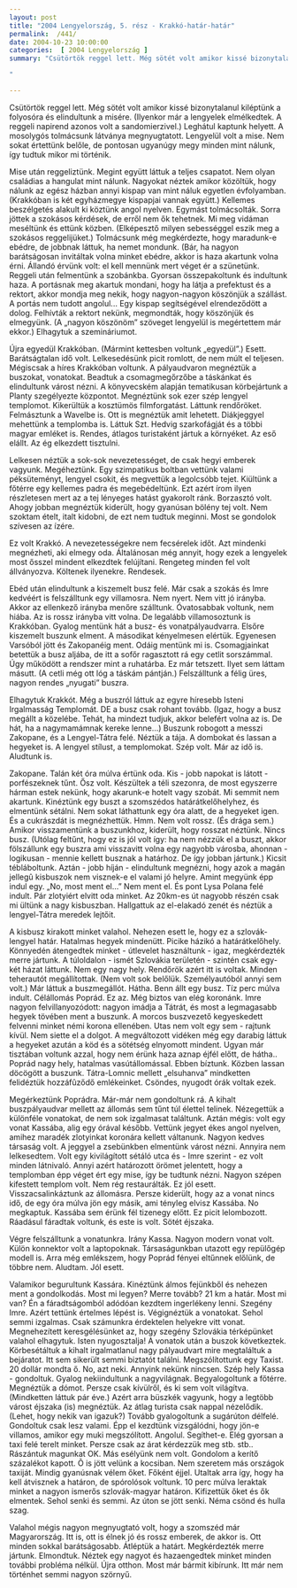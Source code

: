 ```yaml
---
layout: post
title: "2004 Lengyelország, 5. rész - Krakkó-határ-határ"
permalink:  /441/ 
date: 2004-10-23 10:00:00
categories:  [ 2004 Lengyelország ] 
summary: "Csütörtök reggel lett. Még sötét volt amikor kissé bizonytalanul kiléptünk a folyosóra és elindultunk a misére. (Ilyenkor már a lengyelek elmélkedtek. A reggeli napirend azonos volt a sandomierzivel.) Leghátul kaptunk helyett. A mosolygós tolmácsunk látványa megnyugtatott. Lengyelül volt a mise. Nem sokat értettünk belőle, de pontosan ugyanúgy megy minden mint nálunk, így tudtuk mikor mi történik.

"

---
```

Csütörtök reggel lett. Még sötét volt amikor kissé bizonytalanul kiléptünk a folyosóra és elindultunk a misére. (Ilyenkor már a lengyelek elmélkedtek. A reggeli napirend azonos volt a sandomierzivel.) Leghátul kaptunk helyett. A mosolygós tolmácsunk látványa megnyugtatott. Lengyelül volt a mise. Nem sokat értettünk belőle, de pontosan ugyanúgy megy minden mint nálunk, így tudtuk mikor mi történik.

Mise után reggeliztünk. Megint együtt láttuk a teljes csapatot. Nem olyan családias a hangulat mint nálunk. Nagyokat néztek amikor közöltük, hogy nálunk az egész házban annyi kispap van mint náluk egyetlen évfolyamban. (Krakkóban is két egyházmegye kispapjai vannak együtt.) Kellemes beszélgetés alakult ki köztünk angol nyelven. Egymást tolmácsolták. Sorra jöttek a szokásos kérdések, de erről nem ők tehetnek. Mi meg vidáman meséltünk és ettünk közben. (Elképesztő milyen sebességgel eszik meg a szokásos reggelijüket.) Tolmácsunk még megkérdezte, hogy maradunk-e ebédre, de jobbnak láttuk, ha nemet mondunk. (Bár, ha nagyon barátságosan invitáltak volna minket ebédre, akkor is haza akartunk volna érni. Állandó érvünk volt: el kell mennünk mert véget ér a szünetünk. Reggeli után felmentünk a szobánkba. Gyorsan összepakoltunk és indultunk haza. A portásnak meg akartuk mondani, hogy ha látja a prefektust és a rektort, akkor mondja meg nekik, hogy nagyon-nagyon köszönjük a szállást. A portás nem tudott angolul... Egy kispap segítségével elrendeződött a dolog. Felhívták a rektort nekünk, megmondták, hogy köszönjük és elmegyünk. (A „nagyon köszönöm” szöveget lengyelül is megértettem már ekkor.) Elhagytuk a szemináriumot.

Újra egyedül Krakkóban. (Mármint kettesben voltunk „egyedül”.) Esett. Barátságtalan idő volt. Lelkesedésünk picit romlott, de nem múlt el teljesen. Mégiscsak a híres Krakkóban voltunk. A pályaudvaron megnéztük a buszokat, vonatokat. Beadtuk a csomagmegőrzőbe a táskánkat és elindultunk várost nézni. A könyvecském alapján tematikusan körbejártunk a Planty szegélyezte központot. Megnéztünk sok ezer szép lengyel templomot. Kikerültük a kosztümös filmforgatást. Láttunk rendőröket. Felmásztunk a Wavelbe is. Ott is megnéztük amit lehetett. Diákjeggyel mehettünk a templomba is. Láttuk Szt. Hedvig szarkofágját és a többi magyar emléket is. Rendes, átlagos turistaként jártuk a környéket. Az eső elállt. Az ég elkezdett tisztulni.

Lelkesen néztük a sok-sok nevezetességet, de csak hegyi emberek vagyunk. Megéheztünk. Egy szimpatikus boltban vettünk valami péksüteményt, lengyel csokit, és megvettük a legolcsóbb tejet. Kiültünk a főtérre egy kellemes padra és megebédeltünk. Ezt azért írom ilyen részletesen mert az a tej lényeges hatást gyakorolt ránk. Borzasztó volt. Ahogy jobban megnéztük kiderült, hogy gyanúsan bölény tej volt. Nem szoktam ételt, italt kidobni, de ezt nem tudtuk meginni. Most se gondolok szívesen az ízére.

Ez volt Krakkó. A nevezetességekre nem fecsérelek időt. Azt mindenki megnézheti, aki elmegy oda. Általánosan még annyit, hogy ezek a lengyelek most ősszel mindent elkezdtek felújítani. Rengeteg minden fel volt állványozva. Költenek ilyenekre. Rendesek.

Ebéd után elindultunk a kiszemelt busz felé. Már csak a szokás és Imre kedvéért is felszálltunk egy villamosra. Nem nyert. Nem vitt jó irányba. Akkor az ellenkező irányba menőre szálltunk. Óvatosabbak voltunk, nem hiába. Az is rossz irányba vitt volna. De legalább villamosoztunk is Krakkóban. Gyalog mentünk hát a busz- és vonatpályaudvarra. Elsőre kiszemelt buszunk elment. A másodikat kényelmesen elértük. Egyenesen Varsóból jött és Zakopanéig ment. Odáig mentünk mi is. Csomagjainkat betettük a busz aljába, de itt a sofőr ragasztott rá egy cetlit sorszámmal. Úgy működött a rendszer mint a ruhatárba. Ez már tetszett. Ilyet sem láttam másutt. (A cetli még ott lóg a táskám pántján.) Felszálltunk a félig üres, nagyon rendes „nyugati” buszra.

Elhagytuk Krakkót. Még a buszról láttuk az egyre híresebb Isteni Irgalmasság Templomát. DE a busz csak rohant tovább. (Igaz, hogy a busz megállt a közelébe. Tehát, ha mindezt tudjuk, akkor belefért volna az is. De hát, ha a nagymamámnak kereke lenne...) Buszunk robogott a messzi Zakopane, és a Lengyel-Tátra felé. Néztük a tája. A dombokat és lassan a hegyeket is. A lengyel stílust, a templomokat. Szép volt. Már az idő is. Aludtunk is.

Zakopane. Talán két óra múlva értünk oda. Kis - jobb napokat is látott - porfészeknek tűnt. Ősz volt. Készültek a téli szezonra, de most egyszerre hárman estek nekünk, hogy akarunk-e hotelt vagy szobát. Mi semmit nem akartunk. Kinéztünk egy buszt a szomszédos határátkelőhelyhez, és elmentünk sétálni. Nem sokat láthattunk egy óra alatt, de a hegyeket igen. És a cukrászdát is megnézhettük. Hmm. Nem volt rossz. (És drága sem.) Amikor visszamentünk a buszunkhoz, kiderült, hogy rosszat néztünk. Nincs busz. (Utólag feltűnt, hogy ez is jól volt így: ha nem nézzük el a buszt, akkor fölszállunk egy buszra ami visszavitt volna egy nagyobb városba, ahonnan - logikusan - mennie kellett busznak a határhoz. De így jobban jártunk.) Kicsit tébláboltunk. Aztán - jobb híján - elindultunk megnézni, hogy azok a magán jellegû kisbuszok nem visznek-e el valami jó helyre. Amint megyünk épp indul egy. „No, most ment el...” Nem ment el. És pont Lysa Polana felé indult. Pár zlotyiért elvitt oda minket. Az 20km-es út nagyobb részén csak mi ültünk a nagy kisbuszban. Hallgattuk az el-elakadó zenét és néztük a lengyel-Tátra meredek lejtőit.

A kisbusz kirakott minket valahol. Nehezen esett le, hogy ez a szlovák-lengyel határ. Hatalmas hegyek mindenütt. Picike házikó a határátkelőhely. Könnyedén átengedtek minket - útlevelet használtunk - igaz, megkérdezték merre jártunk. A túloldalon - ismét Szlovákia területén - szintén csak egy-két házat láttunk. Nem egy nagy hely. Rendőrök azért itt is voltak. Minden teherautót megállítottak. (Nem volt sok belőlük. Személyautóból annyi sem volt.) Már láttuk a buszmegállót. Hátha. Benn állt egy busz. Tíz perc múlva indult. Célállomás Poprád. Ez az. Még biztos van elég koronánk. Imre nagyon felvillanyozódott: nagyon imádja a Tátrát, és most a legmagasabb hegyek tövében ment a buszunk. A morcos buszvezető kegyeskedett felvenni minket némi korona ellenében. Utas nem volt egy sem - rajtunk kívül. Nem siette el a dolgot. A megváltozott vidéken még egy darabig láttuk a hegyeket azután a köd és a sötétség elnyomott mindent. Ugyan már tisztában voltunk azzal, hogy nem érünk haza aznap éjfél előtt, de hátha.. Poprád nagy hely, hatalmas vasútállomással. Ebben bíztunk. Közben lassan döcögött a buszunk. Tátra-Lomnic mellett „elsuhanva” mindketten felidéztük hozzáfûződő emlékeinket. Csöndes, nyugodt órák voltak ezek.

Megérkeztünk Poprádra. Már-már nem gondoltunk rá. A kihalt buszpályaudvar mellett az állomás sem tűnt túl élettel telinek. Nézegettük a különféle vonatokat, de nem sok izgalmasat találtunk. Aztán mégis: volt egy vonat Kassába, alig egy órával később. Vettünk jegyet ékes angol nyelven, amihez maradék zlotyinkat koronára kellett váltanunk. Nagyon kedves társaság volt. A jeggyel a zsebünkben elmentünk várost nézni. Annyira nem lelkesedtem. Volt egy kivilágított sétáló utca és - Imre szerint - ez volt minden látnivaló. Annyi azért határozott örömet jelentett, hogy a templomban épp véget ért egy mise, így be tudtunk nézni. Nagyon szépen kifestett templom volt. Nem rég restaurálták. Ez jól esett. Visszacsalinkáztunk az állomásra. Persze kiderült, hogy az a vonat nincs idő, de egy óra múlva jön egy másik, ami tényleg elvisz Kassába. No megkaptuk. Kassába sem érünk fél tizenegy előtt. Ez picit lelombozott. Ráadásul fáradtak voltunk, és este is volt. Sötét éjszaka.

Végre felszálltunk a vonatunkra. Irány Kassa. Nagyon modern vonat volt. Külön konnektor volt a laptopoknak. Társaságunkban utazott egy repülőgép modell is. Arra még emlékszem, hogy Poprád fényei eltűnnek előlünk, de többre nem. Aludtam. Jól esett.

Valamikor begurultunk Kassára. Kinéztünk álmos fejünkből és nehezen ment a gondolkodás. Most mi legyen? Merre tovább? 21 km a határ. Most mi van? Én a fáradtságomból adódóan kezdtem ingerlékeny lenni. Szegény Imre. Azért tettünk értelmes lépést is. Végignéztük a vonatokat. Sehol semmi izgalmas. Csak számunkra érdektelen helyekre vitt vonat. Megnehezített keresgélésünket az, hogy szegény Szlovákia térképünket valahol elhagytuk. Isten nyugosztalja! A vonatok után a buszok következtek. Körbesétáltuk a kihalt irgalmatlanul nagy pályaudvart mire megtaláltuk a bejáratot. Itt sem sikerült semmi biztatót találni. Megszólítottunk egy Taxist. 20 dollár mondta ő. No, azt neki. Annyink nekünk nincsen. Szép hely Kassa - gondoltuk. Gyalog nekiindultunk a nagyvilágnak. Begyalogoltunk a főtérre. Megnéztük a dómot. Persze csak kívülről, és ki sem volt világítva. (Mindketten láttuk pár éve.) Azért arra büszkék vagyunk, hogy a legtöbb várost éjszaka (is) megnéztük. Az átlag turista csak nappal nézelődik. (Lehet, hogy nekik van igazuk?) Tovább gyalogoltunk a sugárúton délfelé. Gondoltuk csak lesz valami. Épp el kezdtünk vizsgálódni, hogy jön-e villamos, amikor egy muki megszólított. Angolul. Segíthet-e. Elég gyorsan a taxi felé terelt minket. Persze csak az árat kérdezzük meg stb. stb.. Rászántuk magunkat OK. Más esélyünk nem volt. Gondolom a kerítő százalékot kapott. Õ is jött velünk a kocsiban. Nem szeretem más országok taxiját. Mindig gyanúsnak vélem őket. Főként éjjel. Utaltak arra így, hogy ha kell átvisznek a határon, de spórolósok voltunk. 10 perc múlva leraktak minket a nagyon ismerős szlovák-magyar határon. Kifizettük őket és ők elmentek. Sehol senki és semmi. Az úton se jött senki. Néma csönd és hulla szag.

Valahol mégis nagyon megnyugtató volt, hogy a szomszéd már Magyarország. Itt is, ott is élnek jó és rossz emberek, de akkor is. Ott minden sokkal barátságosabb. Átléptük a határt. Megkérdezték merre jártunk. Elmondtuk. Néztek egy nagyot és hazaengedtek minket minden további probléma nélkül. Újra otthon. Most már bármit kibírunk. Itt már nem történhet semmi nagyon szörnyű. 